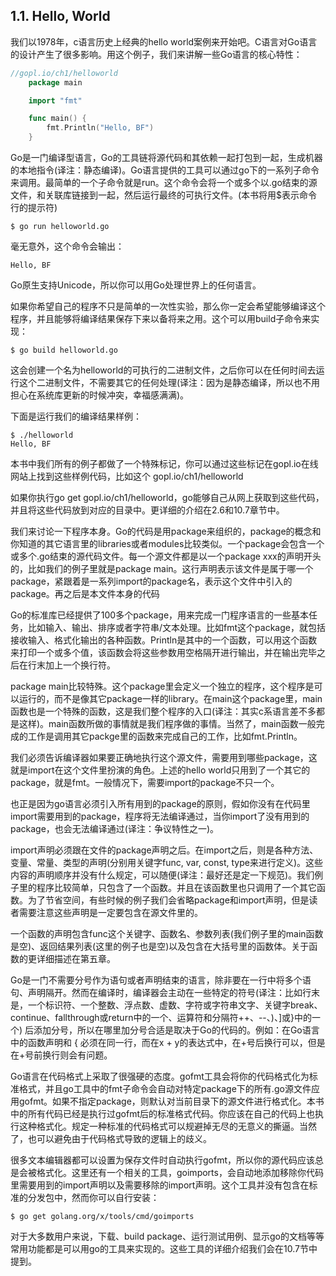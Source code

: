 ## 1.1. Hello, World

我们以1978年，c语言历史上经典的hello world案例来开始吧。C语言对Go语言的设计产生了很多影响。用这个例子，我们来讲解一些Go语言的核心特性：

```go
//gopl.io/ch1/helloworld
    package main

    import "fmt"

    func main() {
        fmt.Println("Hello, BF")
    }
```

Go是一门编译型语言，Go的工具链将源代码和其依赖一起打包到一起，生成机器的本地指令(译注：静态编译)。Go语言提供的工具可以通过go下的一系列子命令来调用。最简单的一个子命令就是run。这个命令会将一个或多个以.go结束的源文件，和关联库链接到一起，然后运行最终的可执行文件。(本书将用$表示命令行的提示符)

```
$ go run helloworld.go
```
毫无意外，这个命令会输出：
```
Hello, BF
```

Go原生支持Unicode，所以你可以用Go处理世界上的任何语言。

如果你希望自己的程序不只是简单的一次性实验，那么你一定会希望能够编译这个程序，并且能够将编译结果保存下来以备将来之用。这个可以用build子命令来实现：
```
$ go build helloworld.go
```
这会创建一个名为helloworld的可执行的二进制文件，之后你可以在任何时间去运行这个二进制文件，不需要其它的任何处理(译注：因为是静态编译，所以也不用担心在系统库更新的时候冲突，幸福感满满)。

下面是运行我们的编译结果样例：
```
$ ./helloworld
Hello, BF
```

本书中我们所有的例子都做了一个特殊标记，你可以通过这些标记在gopl.io在线网站上找到这些样例代码，比如这个 gopl.io/ch1/helloworld

如果你执行go get gopl.io/ch1/helloworld，go能够自己从网上获取到这些代码，并且将这些代码放到对应的目录中。更详细的介绍在2.6和10.7章节中。

我们来讨论一下程序本身。Go的代码是用package来组织的，package的概念和你知道的其它语言里的libraries或者modules比较类似。一个package会包含一个或多个.go结束的源代码文件。每一个源文件都是以一个package xxx的声明开头的，比如我们的例子里就是package main。这行声明表示该文件是属于哪一个package，紧跟着是一系列import的package名，表示这个文件中引入的package。再之后是本文件本身的代码

Go的标准库已经提供了100多个package，用来完成一门程序语言的一些基本任务，比如输入、输出、排序或者字符串/文本处理。比如fmt这个package，就包括接收输入、格式化输出的各种函数。Println是其中的一个函数，可以用这个函数来打印一个或多个值，该函数会将这些参数用空格隔开进行输出，并在输出完毕之后在行末加上一个换行符。

package main比较特殊。这个package里会定义一个独立的程序，这个程序是可以运行的，而不是像其它package一样的library。在main这个package里，main函数也是一个特殊的函数，这是我们整个程序的入口(译注：其实c系语言差不多都是这样)。main函数所做的事情就是我们程序做的事情。当然了，main函数一般完成的工作是调用其它packge里的函数来完成自己的工作，比如fmt.Println。

我们必须告诉编译器如果要正确地执行这个源文件，需要用到哪些package，这就是import在这个文件里扮演的角色。上述的hello world只用到了一个其它的package，就是fmt。一般情况下，需要import的package不只一个。

也正是因为go语言必须引入所有用到的package的原则，假如你没有在代码里import需要用到的package，程序将无法编译通过，当你import了没有用到的package，也会无法编译通过(译注：争议特性之一)。

import声明必须跟在文件的package声明之后。在import之后，则是各种方法、变量、常量、类型的声明(分别用关键字func, var, const, type来进行定义)。这些内容的声明顺序并没有什么规定，可以随便(译注：最好还是定一下规范)。我们例子里的程序比较简单，只包含了一个函数。并且在该函数里也只调用了一个其它函数。为了节省空间，有些时候的例子我们会省略package和import声明，但是读者需要注意这些声明是一定要包含在源文件里的。

一个函数的声明包含func这个关键字、函数名、参数列表(我们例子里的main函数是空)、返回结果列表(这里的例子也是空)以及包含在大括号里的函数体。关于函数的更详细描述在第五章。

Go是一门不需要分号作为语句或者声明结束的语言，除非要在一行中将多个语句、声明隔开。然而在编译时，编译器会主动在一些特定的符号(译注：比如行末是，一个标识符、一个整数、浮点数、虚数、字符或字符串文字、关键字break、continue、fallthrough或return中的一个、运算符和分隔符++、--、)、]或}中的一个) 后添加分号，所以在哪里加分号合适是取决于Go的代码的。例如：在Go语言中的函数声明和 { 必须在同一行，而在x + y的表达式中，在+号后换行可以，但是在+号前换行则会有问题。

Go语言在代码格式上采取了很强硬的态度。gofmt工具会将你的代码格式化为标准格式，并且go工具中的fmt子命令会自动对特定package下的所有.go源文件应用gofmt。如果不指定package，则默认对当前目录下的源文件进行格式化。本书中的所有代码已经是执行过gofmt后的标准格式代码。你应该在自己的代码上也执行这种格式化。规定一种标准的代码格式可以规避掉无尽的无意义的撕逼。当然了，也可以避免由于代码格式导致的逻辑上的歧义。


很多文本编辑器都可以设置为保存文件时自动执行gofmt，所以你的源代码应该总是会被格式化。这里还有一个相关的工具，goimports，会自动地添加移除你代码里需要用到的import声明以及需要移除的import声明。这个工具并没有包含在标准的分发包中，然而你可以自行安装：
```
$ go get golang.org/x/tools/cmd/goimports
```

对于大多数用户来说，下载、build package、运行测试用例、显示go的文档等等常用功能都是可以用go的工具来实现的。这些工具的详细介绍我们会在10.7节中提到。

